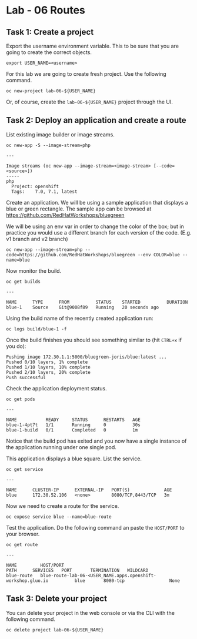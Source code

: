 # Lab - 06 Routes

## Task 1: Create a project

Export the username environment variable. This to be sure that you are going to
create the correct objects.

```
export USER_NAME=<username>
```

For this lab we are going to create fresh project. Use the following command.

```
oc new-project lab-06-${USER_NAME}
```

Or, of course, create the `lab-06-${USER_NAME}` project through the UI.

## Task 2: Deploy an application and create a route

List existing image builder or image streams.

```
oc new-app -S --image-stream=php

---

Image streams (oc new-app --image-stream=<image-stream> [--code=<source>])
-----
php
  Project: openshift
  Tags:    7.0, 7.1, latest
```

Create an application. We will be using a sample application that displays a 
blue or green rectangle. The sample app can be browsed at
https://github.com/RedHatWorkshops/bluegreen

We will be using an env var in order to change the color of the box; but in 
practice you would use a different branch for each version of the code. (E.g. v1 
branch and v2 branch)

```
oc new-app --image-stream=php --code=https://github.com/RedHatWorkshops/bluegreen --env COLOR=blue --name=blue
```

Now monitor the build.

```
oc get builds

---

NAME      TYPE      FROM          STATUS    STARTED          DURATION
blue-1    Source    Git@9008f89   Running   20 seconds ago   
```

Using the build name of the recently created application run:

```
oc logs build/blue-1 -f
```

Once the build finishes you should see something similar to (hit `CTRL+x` if 
you do):

```
Pushing image 172.30.1.1:5000/bluegreen-joris/blue:latest ...
Pushed 0/10 layers, 1% complete
Pushed 1/10 layers, 10% complete
Pushed 2/10 layers, 20% complete
Push successful
```

Check the application deployment status.

```
oc get pods

---

NAME           READY     STATUS      RESTARTS   AGE
blue-1-4pt7t   1/1       Running     0          30s
blue-1-build   0/1       Completed   0          1m
```

Notice that the build pod has exited and you now have a single instance
of the application running under one single pod.

This application displays a blue square. List the service.

```
oc get service

---

NAME      CLUSTER-IP      EXTERNAL-IP   PORT(S)             AGE
blue      172.30.52.106   <none>        8080/TCP,8443/TCP   3m
```

Now we need to create a route for the service.

```
oc expose service blue --name=blue-route
```

Test the application. Do the following command an paste the `HOST/PORT` to your
browser.

```
oc get route

---

NAME         HOST/PORT                                                  PATH      SERVICES   PORT       TERMINATION   WILDCARD
blue-route   blue-route-lab-06-<USER_NAME.apps.openshift-workshop.gluo.io          blue       8080-tcp                 None
```

## Task 3: Delete your project

You can delete your project in the web console or via the CLI with the following
command.

```
oc delete project lab-06-${USER_NAME}
```